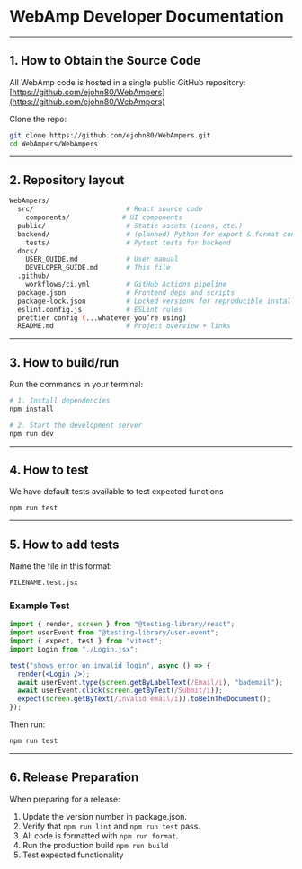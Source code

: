 # WebAmp Developer Documentation

---

## 1. How to Obtain the Source Code
All WebAmp code is hosted in a single public GitHub repository:  
[https://github.com/ejohn80/WebAmpers](https://github.com/ejohn80/WebAmpers)

Clone the repo:
```bash
git clone https://github.com/ejohn80/WebAmpers.git
cd WebAmpers/WebAmpers
```
---
## 2. Repository layout

```bash
WebAmpers/
  src/                       # React source code 
    components/             # UI components 
  public/                    # Static assets (icons, etc.)
  backend/                   # (planned) Python for export & format conversion
    tests/                   # Pytest tests for backend
  docs/
    USER_GUIDE.md            # User manual
    DEVELOPER_GUIDE.md       # This file
  .github/
    workflows/ci.yml         # GitHub Actions pipeline
  package.json               # Frontend deps and scripts
  package-lock.json          # Locked versions for reproducible installs
  eslint.config.js           # ESLint rules
  prettier config (...whatever you’re using)
  README.md                  # Project overview + links

```

---
## 3. How to build/run
Run the commands in your terminal:
```bash
# 1. Install dependencies
npm install

# 2. Start the development server
npm run dev

```

---

## 4. How to test

We have default tests available to test expected functions
```bash
npm run test
```

---

## 5. How to add tests
Name the file in this format:
```bash
FILENAME.test.jsx
```

### Example Test
```jsx
import { render, screen } from "@testing-library/react";
import userEvent from "@testing-library/user-event";
import { expect, test } from "vitest";
import Login from "./Login.jsx";

test("shows error on invalid login", async () => {
  render(<Login />);
  await userEvent.type(screen.getByLabelText(/Email/i), "bademail");
  await userEvent.click(screen.getByText(/Submit/i));
  expect(screen.getByText(/Invalid email/i)).toBeInTheDocument();
});
```
Then run:
```bash
npm run test
```
---
## 6. Release Preparation

When preparing for a release:

1. Update the version number in package.json.
2. Verify that `npm run lint` and `npm run test` pass.
3. All code is formatted with `npm run format`.
4. Run the production build `npm run build`
5. Test expected functionality











